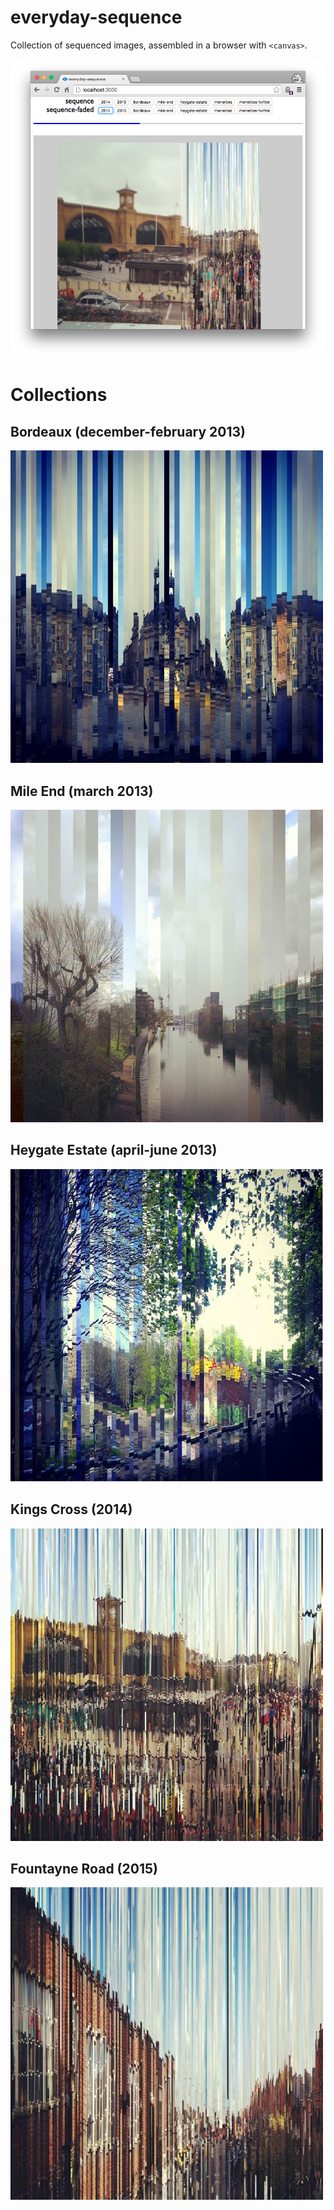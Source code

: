 # everyday-sequence

Collection of sequenced images, assembled in a browser with `<canvas>`.

![](preview.png)

# Collections

## Bordeaux (december-february 2013)

![](bordeaux-thumb.jpg)

## Mile End (march 2013)

![](mile-end-thumb.jpg)

## Heygate Estate (april-june 2013)

![](heygate-estate-thumb.jpg)

## Kings Cross (2014)

![](kings-cross-2014-thumb.jpg)

## Fountayne Road (2015)

![](fountayne-road-2015-thumb.jpg)
